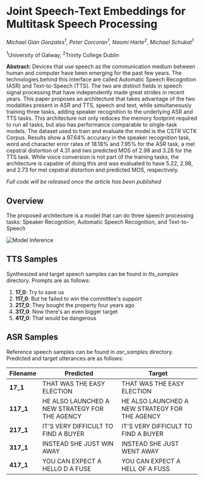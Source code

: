 # Joint Speech-Text Embeddings for Multitask Speech Processing

*Michael Gian Gonzales<sup>1</sup>, Peter Corcoran<sup>1</sup>, Naomi Harte<sup>2</sup>, Michael Schukat<sup>1</sup>*

<sup>1</sup>University of Galway, <sup>2</sup>Trinity College Dublin


**Abstract:** Devices that use speech as the communication medium between human and computer have been emerging for the past few years. The technologies behind this interface are called Automatic Speech Recognition (ASR) and Text-to-Speech (TTS). The two are distinct fields in speech signal processing that have independently made great strides in recent years. This paper proposes an architecture that takes advantage of the two modalities present in ASR and TTS, speech and text, while simultaneously training three tasks, adding speaker recognition to the underlying ASR and TTS tasks. This architecture not only reduces the memory footprint required to run all tasks, but also has performance comparable to single-task models. The dataset used to train and evaluate the model is the CSTR VCTK Corpus. Results show a 97.64\% accuracy in the speaker recognition task, word and character error rates of 18.18\% and 7.95\% for the ASR task, a mel cepstral distortion of 4.31 and two predicted MOS of 2.98 and 3.28 for the TTS task. While voice conversion is not part of the training tasks, the architecture is capable of doing this and was evaluated to have 5.22, 2.98, and 2.73 for mel cepstral distortion and predicted MOS, respectively.

*Full code will be released once the article has been published*

## Overview
[Model Inference]: https://github.com/C3Imaging/joint-speech-text/images/Model_Inference.png
The proposed architecture is a model that can do three speech processing tasks: Speaker Recognition, Automatic Speech Recognition, and Text-to-Speech

![Model Inference]

## TTS Samples
Synthesized and target speech samples can be found in *tts_samples* directory. Prompts are as follows:

1. **17_0**: Try to save us
2. **117_0**: But he failed to win the committee's support
3. **217_0**: They bought the property four years ago
4. **317_0**: Now there's an even bigger target
5. **417_0**: That would be dangerous

## ASR Samples
Reference speech samples can be found in *asr_samples* directory. Predicted and target utterances are as follows:

Filename | Predicted | Target
--- | --- | --- |
**17_1** | THAT WAS THE EASY ELECTION | THAT WAS THE EASY ELECTION
**117_1** | HE ALSO LAUNCHED A NEW STRATEGY FOR THE AGENCY | HE ALSO LAUNCHED A NEW STRATEGY FOR THE AGENCY
**217_1** | IT'S VERY DIFFICULT TO FIND A BUYER | IT'S VERY DIFFICULT TO FIND A BUYER
**317_1** | INSTEAD SHE JUST WIN AWAY | INSTEAD SHE JUST WENT AWAY
**417_1** | YOU CAN EXPECT A HELLO D A FUSE | YOU CAN EXPECT A HELL OF A FUSS
